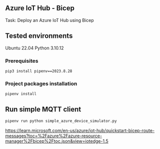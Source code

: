 ## Azure IoT Hub - Bicep

Task: Deploy an Azure IoT Hub using Bicep

## Tested environments
Ubuntu 22.04
Python 3.10.12

### Prerequisites
```
pip3 install pipenv==2023.8.28
```

### Project packages installation
```bash
pipenv install
```

## Run simple MQTT client
```bash
pipenv run python simple_azure_device_simulator.py
```

https://learn.microsoft.com/en-us/azure/iot-hub/quickstart-bicep-route-messages?toc=%2Fazure%2Fazure-resource-manager%2Fbicep%2Ftoc.json&view=iotedge-1.5

